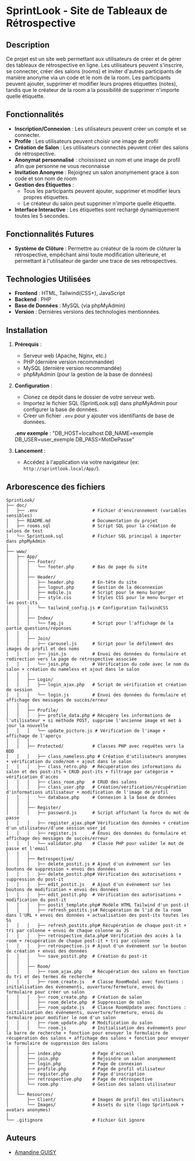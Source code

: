 # SprintLook - Site de Tableaux de Rétrospective

## Description
Ce projet est un site web permettant aux utilisateurs de créer et de gérer des tableaux de rétrospective en ligne. Les utilisateurs peuvent s'inscrire, se connecter, créer des salons (rooms) et inviter d'autres participants de manière anonyme via un code et le nom de la room. Les participants peuvent ajouter, supprimer et modifier leurs propres étiquettes (notes), tandis que le créateur de la room a la possibilité de supprimer n'importe quelle étiquette.

## Fonctionnalités
- **Inscription/Connexion** : Les utilisateurs peuvent créer un compte et se connecter.
- **Profile** : Les utilisateurs peuvent choisir une image de profil 
- **Création de Salon** : Les utilisateurs connectés peuvent créer des salons de rétrospective.
- **Anonymat personnalisé** : choississez un nom et une image de profil afin que personne ne vous reconnaisse
- **Invitation Anonyme** : Rejoignez un salon anonymement grace à son code et son nom de room
- **Gestion des Étiquettes** :
  - Tous les participants peuvent ajouter, supprimer et modifier leurs propres étiquettes.
  - Le créateur du salon peut supprimer n'importe quelle étiquette.
- **Interface Interactive** : Les étiquettes sont rechargé dynamiquement toutes les 5 secondes.

## Fonctionnalités Futures
- **Système de Clôture** : Permettre au créateur de la room de clôturer la rétrospective, empêchant ainsi toute modification ultérieure, et permettant à l'utilisateur de garder une trace de ses retrospectives. 

## Technologies Utilisées
- **Frontend** : HTML, Tailwind(CSS+), JavaScript
- **Backend** : PHP
- **Base de Données** : MySQL (via phpMyAdmin)
- **Version** : Dernières versions des technologies mentionnées.

## Installation
1. **Prérequis** :
   - Serveur web (Apache, Nginx, etc.)
   - PHP (dernière version recommandée)
   - MySQL (dernière version recommandée)
   - phpMyAdmin (pour la gestion de la base de données)

2. **Configuration** :
   - Clonez ce dépôt dans le dossier de votre serveur web.
   - Importez le fichier SQL (SprintLook.sql) dans phpMyAdmin pour configurer la base de données.
   - Creer un fichier `.env` pour y ajouter vos identifiants de base de données.

   **.env exemple** : 
       "DB_HOST=localhost
        DB_NAME=exemple
        DB_USER=user_exemple
        DB_PASS=MotDePasse"

3. **Lancement** :
   - Accédez à l'application via votre navigateur (ex: `http://sprintlook.local/App/`).

## Arborescence des fichiers
 ```
SprintLook/
├── doc/
│   ├── .env                     # Fichier d'environnement (variables sensibles)
│   ├── README.md                # Documentation du projet
│   ├── rooms.sql                # Script SQL pour la création de salons de test
│   └── SprintLook.sql           # Fichier SQL principal à importer dans phpMyAdmin
│
├── www/
│   ├── App/
│   │   ├── Footer/
│   │   │   └── footer.php       # Bas de page du site
│   │   │
│   │   ├── Header/
│   │   │   ├── header.php       # En-tête du site
│   │   │   ├── logout.php       # Gestion de la déconnexion
│   │   │   ├── mobile.js        # Script pour le menu burger
│   │   │   ├── style.css        # Styles CSS pour le menu burger et les post-its
│   │   │   └── tailwind_config.js # Configuration TailwindCSS
│   │   │
│   │   ├── Index/ 
│   │   │   └── faq.js           # Script pour l'affichage de la partie questions/réponses
│   │   │
│   │   ├── Join/
│   │   │   ├── carousel.js      # Script pour le défilement des images de profil et des noms
│   │   │   ├── join.js          # Envoi des données du formulaire et redirection vers la page de rétrospective associée
│   │   │   └── join.php         # Vérification du code avec le nom du salon + création du nameless et ajout dans le salon
│   │   │
│   │   ├── Login/
│   │   │   ├── login_ajax.php   # Script de vérification et création de session
│   │   │   └── login.js         # Envoi des données du formulaire et affichage des messages de succès/erreur
│   │   │
│   │   ├── Profile/
│   │   │   ├── profile_data.php # Récupère les informations de l'utilisateur + si méthode POST, supprime l'ancienne image et met à jour la nouvelle
│   │   │   └── update_picture.js # Vérification de l'image + affichage de l'aperçu
│   │   │
│   │   ├── Protected/           # Classes PHP avec requêtes vers la BDD
│   │   │   ├── class_nameless.php # Création d'utilisateurs anonymes + vérification du code/nom + ajout dans le salon
│   │   │   ├── class_retro.php  # Récupération des informations du salon et des post-its + CRUD post-its + filtrage par catégorie + vérification d'accès
│   │   │   ├── class_room.php   # CRUD des salons
│   │   │   ├── class_user.php   # Création/vérification/récupération d'informations utilisateur + modification de l'image de profil
│   │   │   └── database.php     # Connexion à la base de données
│   │   │
│   │   ├── Register/
│   │   │   ├── password.js      # Script affichant la force du mot de passe
│   │   │   ├── register_ajax.php# Vérification des données + création d'un utilisateur/d'une session user_id
│   │   │   ├── register.js      # Envoi des données du formulaire et affichage des messages de succès/erreur
│   │   │   └── validator.php    # Classe PHP pour valider le mot de passe et l'email
│   │   │
│   │   ├── Retrospective/
│   │   │   ├── delete_postit.js # Ajout d'un événement sur les boutons de suppression + envoi des données
│   │   │   ├── delete_postit.php# Vérification des autorisations + suppression du post-it
│   │   │   ├── edit_postit.js   # Ajout d'un événement sur les boutons de modification + envoi des données
│   │   │   ├── edit_postit.php  # Vérification des autorisations + modification du post-it
│   │   │   ├── postit_template.php# Modèle HTML Tailwind d'un post-it
│   │   │   ├── refresh_postits.js# Récupération de l'id de la room dans l'URL + envoi des données + actualisation des post-its toutes les 5s
│   │   │   ├── refresh_postits.php# Récupération de chaque post-it + tri par colonne + envoi de chaque colonne au JS
│   │   │   ├── retrospective_data.php# Vérification des accès à la room + récupération de chaque post-it + tri par colonne
│   │   │   ├── retrospective.js # Ajout d'un événement sur le bouton de création + envoi des données
│   │   │   └── save_postit.php  # Création du post-it
│   │   │
│   │   ├── Room/
│   │   │   ├── room_ajax.php    # Récupération des salons en fonction du tri et des termes de recherche
│   │   │   ├── room_create.js   # Classe RoomModal avec fonctions : initialisation des événements, ouverture/fermeture, envoi du formulaire pour créer un salon
│   │   │   ├── room_create.php  # Création de salon
│   │   │   ├── room_delete.php  # Suppression de salon
│   │   │   ├── room_update.js   # Classe RoomUpdate avec fonctions : initialisation des événements, ouverture/fermeture, envoi du formulaire pour modifier le nom d'un salon
│   │   │   ├── room_update.php  # Modification du salon
│   │   │   └── room.js          # Initialisation des événements pour la barre de recherche + fonction pour envoyer le formulaire de récupération des salons + affichage des salons + fonction pour envoyer le formulaire de suppression des salons
│   │   │
│   │   ├── index.php            # Page d'accueil
│   │   ├── join.php             # Rejoindre un salon anonymement
│   │   ├── login.php            # Page de connexion
│   │   ├── profile.php          # Page de profil utilisateur
│   │   ├── register.php         # Page d'inscription
│   │   ├── retrospective.php    # Page de rétrospective
│   │   └── room.php             # Gestion des salons utilisateur
│   │
│   └── Resources/
│       ├── Client/              # Images de profil des utilisateurs
│       └── Images/              # Assets du site (logo SprintLook + avatars anonymes)
│
└── .gitignore                   # Fichier Git ignore
 ```
## Auteurs
- [Amandine GUISY](https://github.com/AmandineGUISY)

